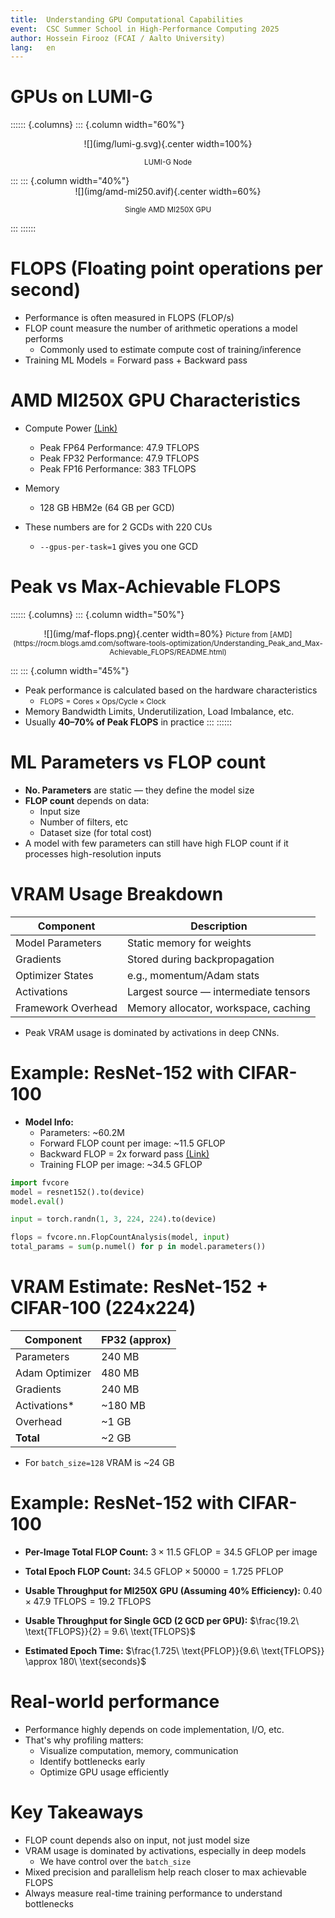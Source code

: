 ```yaml
---
title:  Understanding GPU Computational Capabilities
event:  CSC Summer School in High-Performance Computing 2025
author: Hossein Firooz (FCAI / Aalto University)
lang:   en
---
```


# GPUs on LUMI-G

:::::: {.columns}
::: {.column width="60%"}
<center>
![](img/lumi-g.svg){.center width=100%}

<small>LUMI-G Node</small>
</center>
:::
::: {.column width="40%"}
<center>
![](img/amd-mi250.avif){.center width=60%}

<small>Single AMD MI250X GPU</small>
</center>
:::
::::::

# FLOPS (Floating point operations per second)

- Performance is often measured in FLOPS (FLOP/s)
- FLOP count measure the number of arithmetic operations a model performs
  - Commonly used to estimate compute cost of training/inference
- Training ML Models = Forward pass + Backward pass

# AMD MI250X GPU Characteristics
- Compute Power [(Link)](https://www.amd.com/en/products/accelerators/instinct/mi200/mi250x.html)
    - Peak FP64 Performance: 47.9 TFLOPS
    - Peak FP32 Performance: 47.9 TFLOPS
    - Peak FP16 Performance: 383 TFLOPS

- Memory
    - 128 GB HBM2e (64 GB per GCD)

- These numbers are for 2 GCDs with 220 CUs
    - `--gpus-per-task=1` gives you one GCD

# Peak vs Max-Achievable FLOPS

:::::: {.columns}
::: {.column width="50%"}
<center>
![](img/maf-flops.png){.center width=80%}
<small>Picture from [AMD](https://rocm.blogs.amd.com/software-tools-optimization/Understanding_Peak_and_Max-Achievable_FLOPS/README.html)</small>
</center>

:::
::: {.column width="45%"}
- Peak performance is calculated based on the hardware characteristics
  - <small>$\text{FLOPS} = \text{Cores} \times \text{Ops/Cycle} \times \text{Clock}$</small>
- Memory Bandwidth Limits, Underutilization, Load Imbalance, etc.
- Usually **40–70% of Peak FLOPS** in practice
:::
::::::

# ML Parameters vs FLOP count

- **No. Parameters** are static — they define the model size
- **FLOP count** depends on data:
    - Input size
    - Number of filters, etc
    - Dataset size (for total cost)
- A model with few parameters can still have high FLOP count if it processes high-resolution inputs

# VRAM Usage Breakdown

| Component            | Description                                  |
|---------------------|----------------------------------------------|
| Model Parameters     | Static memory for weights                    |
| Gradients            | Stored during backpropagation                |
| Optimizer States     | e.g., momentum/Adam stats                    |
| Activations          | Largest source — intermediate tensors        |
| Framework Overhead   | Memory allocator, workspace, caching         |

- Peak VRAM usage is dominated by activations in deep CNNs.

# Example: ResNet-152 with CIFAR-100

- **Model Info:**
    - Parameters: ~60.2M
    - Forward FLOP count per image: ~11.5 GFLOP
    - Backward FLOP = 2x forward pass [(Link)](https://epoch.ai/blog/backward-forward-FLOP-ratio)
    - Training FLOP per image: ~34.5 GFLOP

```python
import fvcore
model = resnet152().to(device)
model.eval()

input = torch.randn(1, 3, 224, 224).to(device)

flops = fvcore.nn.FlopCountAnalysis(model, input)
total_params = sum(p.numel() for p in model.parameters())
```

# VRAM Estimate: ResNet-152 + CIFAR-100 (224x224)

| Component          | FP32 (approx) |
|-------------------|---------------|
| Parameters         | 240 MB        |
| Adam  Optimizer    | 480 MB        |
| Gradients          | 240 MB        |
| Activations*       | ~180 MB       |
| Overhead           | ~1 GB         |
| **Total**          | ~2 GB         |

- For `batch_size=128` VRAM is ~24 GB

# Example: ResNet-152 with CIFAR-100

- **Per-Image Total FLOP Count:**
$3 \times 11.5\ \text{GFLOP} = 34.5\ \text{GFLOP\ per\ image}$

- **Total Epoch FLOP Count:**
$34.5\ \text{GFLOP} \times 50000 = 1.725\ \text{PFLOP}$


- **Usable Throughput for MI250X GPU (Assuming 40% Efficiency):**
$0.40 \times 47.9\ \text{TFLOPS} = 19.2\ \text{TFLOPS}$

- **Usable Throughput for Single GCD (2 GCD per GPU):**
$\frac{19.2\ \text{TFLOPS}}{2} = 9.6\ \text{TFLOPS}$

- **Estimated Epoch Time:**
$\frac{1.725\ \text{PFLOP}}{9.6\ \text{TFLOPS}} \approx 180\ \text{seconds}$


# Real-world performance

- Performance highly depends on code implementation, I/O, etc.
- That's why profiling matters:
    - Visualize computation, memory, communication
    - Identify bottlenecks early
    - Optimize GPU usage efficiently

# Key Takeaways

- FLOP count depends also on input, not just model size
- VRAM usage is dominated by activations, especially in deep models
  - We have control over the `batch_size`
- Mixed precision and parallelism help reach closer to max achievable FLOPS
- Always measure real-time training performance to understand bottlenecks
